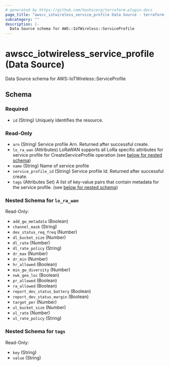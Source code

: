 ```yaml
---
# generated by https://github.com/hashicorp/terraform-plugin-docs
page_title: "awscc_iotwireless_service_profile Data Source - terraform-provider-awscc"
subcategory: ""
description: |-
  Data Source schema for AWS::IoTWireless::ServiceProfile
---
```


# awscc_iotwireless_service_profile (Data Source)

Data Source schema for AWS::IoTWireless::ServiceProfile



<!-- schema generated by tfplugindocs -->
## Schema

### Required

- `id` (String) Uniquely identifies the resource.

### Read-Only

- `arn` (String) Service profile Arn. Returned after successful create.
- `lo_ra_wan` (Attributes) LoRaWAN supports all LoRa specific attributes for service profile for CreateServiceProfile operation (see [below for nested schema](#nestedatt--lo_ra_wan))
- `name` (String) Name of service profile
- `service_profile_id` (String) Service profile Id. Returned after successful create.
- `tags` (Attributes Set) A list of key-value pairs that contain metadata for the service profile. (see [below for nested schema](#nestedatt--tags))

<a id="nestedatt--lo_ra_wan"></a>
### Nested Schema for `lo_ra_wan`

Read-Only:

- `add_gw_metadata` (Boolean)
- `channel_mask` (String)
- `dev_status_req_freq` (Number)
- `dl_bucket_size` (Number)
- `dl_rate` (Number)
- `dl_rate_policy` (String)
- `dr_max` (Number)
- `dr_min` (Number)
- `hr_allowed` (Boolean)
- `min_gw_diversity` (Number)
- `nwk_geo_loc` (Boolean)
- `pr_allowed` (Boolean)
- `ra_allowed` (Boolean)
- `report_dev_status_battery` (Boolean)
- `report_dev_status_margin` (Boolean)
- `target_per` (Number)
- `ul_bucket_size` (Number)
- `ul_rate` (Number)
- `ul_rate_policy` (String)


<a id="nestedatt--tags"></a>
### Nested Schema for `tags`

Read-Only:

- `key` (String)
- `value` (String)
